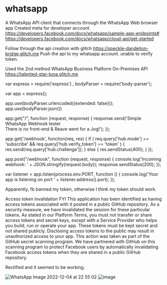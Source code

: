 # whatsapp
A WhatsApp API client that connects through the WhatsApp Web browser app
Created meta for developer account. 
https://developers.facebook.com/docs/whatsapp/sample-app-endpoints#
https://developers.facebook.com/docs/whatsapp/cloud-api/get-started

Follow through the api creation with glitch
https://speckle-dandelion-bridge.glitch.me
Push the api to my whatsapp account. 
unable to verify token.

Used the 2nd method WhatsApp Business Platform On-Premises API
https://talented-star-tuna.glitch.me

var express = require('express')
  , bodyParser = require('body-parser');

var app = express();

app.use(bodyParser.urlencoded({extended: false}));
app.use(bodyParser.json())

app.get("/", function (request, response) {
  response.send('Simple WhatsApp Webhook tester</br>There is no front-end & Reave went for a Jog!');
});

app.get('/webhook', function(req, res) {
  if (
    req.query['hub.mode'] == 'subscribe' &&
    req.query['hub.verify_token'] == 'token'
  ) {
    res.send(req.query['hub.challenge']);
  } else {
    res.sendStatus(400);
  }
});

app.post("/webhook", function (request, response) {
  console.log('Incoming webhook: ' + JSON.stringify(request.body));
  response.sendStatus(200);
});

var listener = app.listen(process.env.PORT, function () {
  console.log('Your app is listening on port ' + listener.address().port);
});


Apparently, fb banned my token, otherwise I think my token should work. 

Access token invalidation FYI
This application has been identified as having access tokens associated with it posted in a public GitHub repository. As a security measure, we have invalidated the session for these particular tokens.
As stated in our Platform Terms, you must not transfer or share access tokens and secret keys, except with a Service Provider who helps you build, run or operate your app. These tokens must be kept secret and not shared publicly. Disclosing access tokens to the public may result in unauthorized access to your app.
This action was taken as part of the GitHub secret scanning program. We have partnered with GitHub on this scanning program to protect Facebook users by automatically invalidating Facebook access tokens when they are shared in a public GitHub repository.

Rectified and it seemed to be working. 

![WhatsApp Image 2022-12-04 at 22 55 02](https://user-images.githubusercontent.com/104077738/205497808-6c293e89-8cfb-4a58-8e83-51f78906e640.jpeg)
![image](https://user-images.githubusercontent.com/104077738/205497864-b03df9b4-2d03-4efa-a604-e51a813a7f9b.png)

